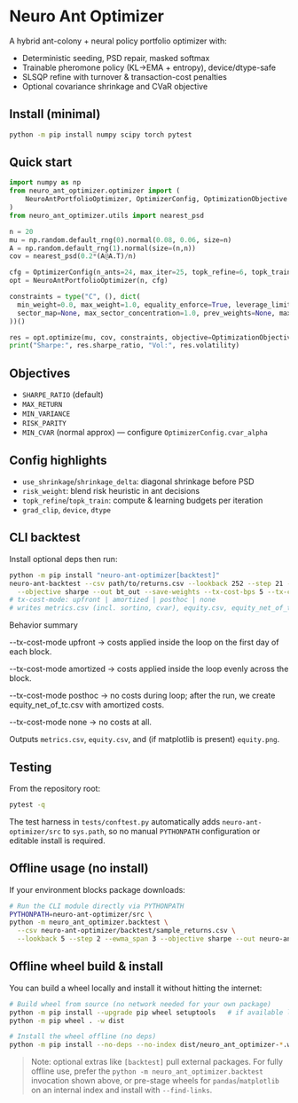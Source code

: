# Neuro Ant Optimizer

A hybrid ant-colony + neural policy portfolio optimizer with:
- Deterministic seeding, PSD repair, masked softmax
- Trainable pheromone policy (KL→EMA + entropy), device/dtype-safe
- SLSQP refine with turnover & transaction-cost penalties
- Optional covariance shrinkage and CVaR objective

## Install (minimal)
```bash
python -m pip install numpy scipy torch pytest
```

## Quick start
```python
import numpy as np
from neuro_ant_optimizer.optimizer import (
    NeuroAntPortfolioOptimizer, OptimizerConfig, OptimizationObjective
)
from neuro_ant_optimizer.utils import nearest_psd

n = 20
mu = np.random.default_rng(0).normal(0.08, 0.06, size=n)
A = np.random.default_rng(1).normal(size=(n,n))
cov = nearest_psd(0.2*(A@A.T)/n)

cfg = OptimizerConfig(n_ants=24, max_iter=25, topk_refine=6, topk_train=6)
opt = NeuroAntPortfolioOptimizer(n, cfg)

constraints = type("C", (), dict(
  min_weight=0.0, max_weight=1.0, equality_enforce=True, leverage_limit=1.0,
  sector_map=None, max_sector_concentration=1.0, prev_weights=None, max_turnover=1.0
))()

res = opt.optimize(mu, cov, constraints, objective=OptimizationObjective.SHARPE_RATIO)
print("Sharpe:", res.sharpe_ratio, "Vol:", res.volatility)
```

## Objectives
- `SHARPE_RATIO` (default)
- `MAX_RETURN`
- `MIN_VARIANCE`
- `RISK_PARITY`
- `MIN_CVAR` (normal approx) — configure `OptimizerConfig.cvar_alpha`

## Config highlights
- `use_shrinkage`/`shrinkage_delta`: diagonal shrinkage before PSD
- `risk_weight`: blend risk heuristic in ant decisions
- `topk_refine`/`topk_train`: compute & learning budgets per iteration
- `grad_clip`, `device`, `dtype`

## CLI backtest
Install optional deps then run:
```bash
python -m pip install "neuro-ant-optimizer[backtest]"
neuro-ant-backtest --csv path/to/returns.csv --lookback 252 --step 21 --ewma_span 60 \
  --objective sharpe --out bt_out --save-weights --tx-cost-bps 5 --tx-cost-mode upfront
# tx-cost-mode: upfront | amortized | posthoc | none
# writes metrics.csv (incl. sortino, cvar), equity.csv, equity_net_of_tc.csv (if posthoc), and weights.csv
```
Behavior summary

--tx-cost-mode upfront → costs applied inside the loop on the first day of each block.

--tx-cost-mode amortized → costs applied inside the loop evenly across the block.

--tx-cost-mode posthoc → no costs during loop; after the run, we create equity_net_of_tc.csv with amortized costs.

--tx-cost-mode none → no costs at all.

Outputs `metrics.csv`, `equity.csv`, and (if matplotlib is present) `equity.png`.

## Testing
From the repository root:

```bash
pytest -q
```

The test harness in `tests/conftest.py` automatically adds `neuro-ant-optimizer/src`
to `sys.path`, so no manual `PYTHONPATH` configuration or editable install is required.

## Offline usage (no install)
If your environment blocks package downloads:
```bash
# Run the CLI module directly via PYTHONPATH
PYTHONPATH=neuro-ant-optimizer/src \
python -m neuro_ant_optimizer.backtest \
  --csv neuro-ant-optimizer/backtest/sample_returns.csv \
  --lookback 5 --step 2 --ewma_span 3 --objective sharpe --out neuro-ant-optimizer/backtest/out_local
```

## Offline wheel build & install
You can build a wheel locally and install it without hitting the internet:
```bash
# Build wheel from source (no network needed for your own package)
python -m pip install --upgrade pip wheel setuptools   # if available locally
python -m pip wheel . -w dist

# Install the wheel offline (no deps)
python -m pip install --no-deps --no-index dist/neuro_ant_optimizer-*.whl
```
> Note: optional extras like `[backtest]` pull external packages. For fully offline use,
> prefer the `python -m neuro_ant_optimizer.backtest` invocation shown above, or pre-stage
> wheels for `pandas`/`matplotlib` on an internal index and install with `--find-links`.
